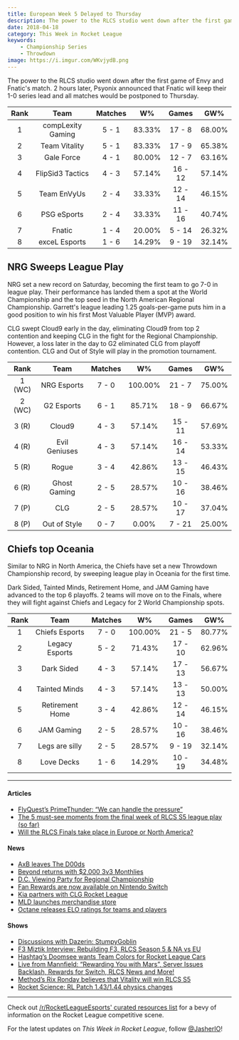 ```yaml
---
title: European Week 5 Delayed to Thursday
description: The power to the RLCS studio went down after the first game of Envy and Fnatic's match. 2 hours later, Psyonix announced that Fnatic will keep their 1-0 series lead and all matches would be postponed to Thursday.
date: 2018-04-18
category: This Week in Rocket League
keywords:
    - Championship Series
    - Throwdown
image: https://i.imgur.com/WKvjydB.png
---
```


The power to the RLCS studio went down after the first game of Envy and Fnatic's match. 2 hours later, Psyonix announced that Fnatic will keep their 1-0 series lead and all matches would be postponed to Thursday.

| Rank |       Team        | Matches |   W%   |  Games  |  GW%   |
| :--: | :---------------: | :-----: | :----: | :-----: | :----: |
|  1   | compLexity Gaming |  5 - 1  | 83.33% | 17 - 8  | 68.00% |
|  2   |   Team Vitality   |  5 - 1  | 83.33% | 17 - 9  | 65.38% |
|  3   |    Gale Force     |  4 - 1  | 80.00% | 12 - 7  | 63.16% |
|  4   | FlipSid3 Tactics  |  4 - 3  | 57.14% | 16 - 12 | 57.14% |
|  5   |    Team EnVyUs    |  2 - 4  | 33.33% | 12 - 14 | 46.15% |
|  6   |    PSG eSports    |  2 - 4  | 33.33% | 11 - 16 | 40.74% |
|  7   |      Fnatic       |  1 - 4  | 20.00% | 5 - 14  | 26.32% |
|  8   |   exceL Esports   |  1 - 6  | 14.29% | 9 - 19  | 32.14% |

## NRG Sweeps League Play

NRG set a new record on Saturday, becoming the first team to go 7-0 in league play. Their performance has landed them a spot at the World Championship and the top seed in the North American Regional Championship. Garrett's league leading 1.25 goals-per-game puts him in a good position to win his first Most Valuable Player (MVP) award.

CLG swept Cloud9 early in the day, eliminating Cloud9 from top 2 contention and keeping CLG in the fight for the Regional Championship. However, a loss later in the day to G2 eliminated CLG from playoff contention. CLG and Out of Style will play in the promotion tournament.

|  Rank  |     Team      | Matches |   W%    |  Games  |  GW%   |
| :----: | :-----------: | :-----: | :-----: | :-----: | :----: |
| 1 (WC) |  NRG Esports  |  7 - 0  | 100.00% | 21 - 7  | 75.00% |
| 2 (WC) |  G2 Esports   |  6 - 1  | 85.71%  | 18 - 9  | 66.67% |
| 3 (R)  |    Cloud9     |  4 - 3  | 57.14%  | 15 - 11 | 57.69% |
| 4 (R)  | Evil Geniuses |  4 - 3  | 57.14%  | 16 - 14 | 53.33% |
| 5 (R)  |     Rogue     |  3 - 4  | 42.86%  | 13 - 15 | 46.43% |
| 6 (R)  | Ghost Gaming  |  2 - 5  | 28.57%  | 10 - 16 | 38.46% |
| 7 (P)  |      CLG      |  2 - 5  | 28.57%  | 10 - 17 | 37.04% |
| 8 (P)  | Out of Style  |  0 - 7  |  0.00%  | 7 - 21  | 25.00% |

## Chiefs top Oceania

Similar to NRG in North America, the Chiefs have set a new Throwdown Championship record, by sweeping league play in Oceania for the first time.

Dark Sided, Tainted Minds, Retirement Home, and JAM Gaming have advanced to the top 6 playoffs. 2 teams will move on to the Finals, where they will fight against Chiefs and Legacy for 2 World Championship spots.

| Rank |      Team       | Matches |   W%    |  Games  |  GW%   |
| :--: | :-------------: | :-----: | :-----: | :-----: | :----: |
|  1   | Chiefs Esports  |  7 - 0  | 100.00% | 21 - 5  | 80.77% |
|  2   | Legacy Esports  |  5 - 2  | 71.43%  | 17 - 10 | 62.96% |
|  3   |   Dark Sided    |  4 - 3  | 57.14%  | 17 - 13 | 56.67% |
|  4   |  Tainted Minds  |  4 - 3  | 57.14%  | 13 - 13 | 50.00% |
|  5   | Retirement Home |  3 - 4  | 42.86%  | 12 - 14 | 46.15% |
|  6   |   JAM Gaming    |  2 - 5  | 28.57%  | 10 - 16 | 38.46% |
|  7   | Legs are silly  |  2 - 5  | 28.57%  | 9 - 19  | 32.14% |
|  8   |   Love Decks    |  1 - 6  | 14.29%  | 10 - 19 | 34.48% |

---

#### Articles

-   [FlyQuest’s PrimeThunder: “We can handle the pressure”](http://rocketeers.gg/flyquest-primethunder-interview/)
-   [The 5 must-see moments from the final week of RLCS S5 league play (so far)](http://rocketeers.gg/must-see-moments-from-the-final-week-of-rlcs-s5-league-play/)
-   [Will the RLCS Finals take place in Europe or North America?](http://rocketeers.gg/rlcs-season5-lan-world-championship-date-and-location-europe-north-america/)

#### News

-   [AxB leaves The D00ds](https://octane.gg/news/axb-leaves-the-d00ds/)
-   [Beyond returns with \$2,000 3v3 Monthlies](https://twitter.com/TeamBeyondnet/status/984566879451787264)
-   [D.C. Viewing Party for Regional Championship](https://www.meetup.com/dc-area-esports-club/events/249651953/)
-   [Fan Rewards are now available on Nintendo Switch](https://www.rocketleague.com/news/fan-rewards-land-on-the-nintendo-switch-/)
-   [Kia partners with CLG Rocket League](https://twitter.com/clgaming/status/984476789908037632)
-   [MLD launches merchandise store](https://twitter.com/MLDoubles/status/986003066808922112)
-   [Octane releases ELO ratings for teams and players](https://www.reddit.com/r/RocketLeagueEsports/comments/8c8fel/competitive_elo_ratings_for_players_and_teams/)

#### Shows

-   [Discussions with Dazerin: StumpyGoblin](https://www.youtube.com/watch?v=hPDl_CyapkM&feature=youtu.be)
-   [F3 Miztik Interview: Rebuilding F3, RLCS Season 5 & NA vs EU](https://www.youtube.com/watch?v=AtLTBO_bhRg)
-   [Hashtag’s Doomsee wants Team Colors for Rocket League Cars](http://rocketeers.gg/interview-doomsee-hashtag-united-rocket-league-cars-team-skins/)
-   [Live from Mannfield: “Rewarding You with Mars”, Server Issues Backlash, Rewards for Switch, RLCS News and More!](http://www.lfmannfield.com/episodes/2018/4/17/ep-107-rewarding-you-with-mars-server-issues-backlash-rewards-for-switch-rlcs-news-and-more)
-   [Method’s Rix Ronday believes that Vitality will win RLCS S5](http://rocketeers.gg/interview-youtube-rix-ronday-method-rlcs-s5/)
-   [Rocket Science: RL Patch 1.43/1.44 physics changes](https://www.youtube.com/watch?v=QU46Poqmpnc)

---

Check out [/r/RocketLeagueEsports' curated resources list](https://www.reddit.com/r/RocketLeagueEsports/wiki/links) for a bevy of information on the Rocket League competitive scene.

For the latest updates on _This Week in Rocket League_, follow [@JasherIO](https://twitter.com/JasherIO)!
